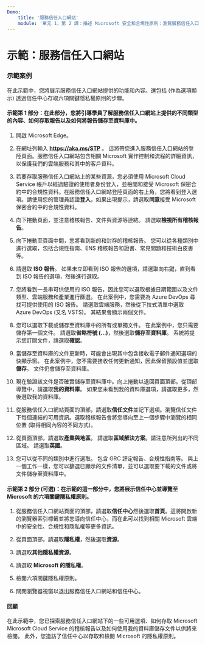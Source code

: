 ```yaml
---
Demo:
    title: '服務信任入口網站'
    module: '單元 1，第 2 課：描述 Microsoft 安全和合規性原則：瀏覽服務信任入口網站'
---
```


# 示範：服務信任入口網站

### 示範案例

在此示範中，您將展示服務信任入口網站提供的功能和內容。還包括 (作為選項顯示) 透過信任中心存取六項關鍵隱私權原則的步驟。

#### 示範第 1 部分：在此部分，您將引導學員了解服務信任入口網站上提供的不同類型的內容、如何存取報告以及如何將報告儲存至資料庫中。 

1. 開啟 Microsoft Edge。

1. 在網址列輸入 **https://aka.ms/STP** 。  這將帶您進入服務信任入口網站的登陸頁面。服務信任入口網站包含相關 Microsoft 實作控制和流程的詳細資訊，以保護我們的雲端服務和其中的客戶資料。 

1. 若要存取服務信任入口網站上的某些資源，您必須使用 Microsoft Cloud Service 帳戶以經過驗證的使用者身份登入，並檢閱和接受 Microsoft 保密合約中的合規性資料。在服務信任入口網站登陸頁面的右上角，您將看到登入選項。請使用您的管理員認證**登入**，如果出現提示，請選取**同意**接受 Microsoft 保密合約中的合規性資料。

1. 向下捲動頁面，並注意稽核報告、文件與資源等連結。  請選取**檢視所有稽核報告**。

1. 向下捲動至頁面中間，您將看到新的和封存的稽核報告。  您可以從各種類別中進行選取，包括合規性指南、ENS 稽核報告和證書、常見問題和技術白皮書等。

1. 請選取 **ISO 報告**。  如果未立即看到 ISO 報告的選項，請選取向右鍵，直到看到 ISO 報告的選項，然後進行選取。

1. 您將看到一長串可供使用的 ISO 報告，因此您可以選取根據日期範圍以及文件類型、雲端服務和產業進行篩選。  在此案例中，您需要為 Azure DevOps 尋找可提供使用的 ISO 報告。  請選取雲端服務，然後從下拉式清單中選取 Azure DevOps (又名 VSTS)。  其結果會顯示兩個文件。

1. 您可以選取下載或儲存至資料庫中的所有或單獨文件。  在此案例中，您只需要儲存第一個文件。  請選取**省略符號 (...)**，然後選取**儲存至資料庫**。  系統將提示您訂閱文件，請選取**確認**。

1. 當儲存至資料庫的文件更新時，可能會出現其中包含接收電子郵件通知選項的快顯示窗。  在此案例中，您不需要接收任何更新通知，因此保留預設值並選取**儲存**。  文件仍會儲存至資料庫。

1. 現在驗證該文件是否確實儲存至資料庫中。向上捲動以退回頁面頂部。從頂部導覽中，請選取**我的資料庫**。  如果您未看到我的資料庫選項，請選取更多，然後選取我的資料庫。

1. 從服務信任入口網站頁面的頂部，請選取**信任文件**並記下選項。瀏覽信任文件下每個連結的可用資訊。選取稽核報告會將您導向至上一個步驟中瀏覽的相同位置 (取得相同內容的不同方式)。  

1. 從頁面頂部，請選取**產業與地區**。  請選取**區域解決方案**。請注意所列出的不同區域。  請選取**英國**。  

1. 您可以從不同的類別中進行選取。  包含 GRC 評定報告、合規性指南等。  與上一個工作一樣，您可以篩選已顯示的文件清單，並可以選取要下載的文件或將文件儲存至資料庫中。

#### 示範第 2 部分 (可選)：在示範的這一部分中，您將展示信任中心並導覽至 Microsoft 的六項關鍵隱私權原則。

1. 從服務信任入口網站頁面的頂部，請選取**信任中心**然後選取**首頁**。這將開啟新的瀏覽器索引標籤並將您導向信任中心，而在此可以找到相關 Microsoft 雲端中的安全性、合規性和隱私權等更多資訊。

1. 從頁面頂部，請選取**隱私權**，然後選取**資源**。

1. 請選取**其他隱私權資源**。

1. 請選取 **Microsoft 的隱私權**。

1. 檢閱六項關鍵隱私權原則。

1. 關閉瀏覽器視窗以退出服務信任入口網站和信任中心。

#### 回顧

在此示範中，您已探索服務信任入口網站下的一些可用選項、如何存取 Microsoft Microsoft Cloud Service 的稽核報告以及如何使用我的資料庫儲存文件以供將來檢閱。  此外，您造訪了信任中心以存取和檢閱 Microsoft 的隱私權原則。

